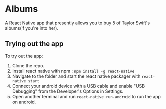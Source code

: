 # Albums

A  React Native app that presently allows you to buy 5 of Taylor Swift's albums(if you're into her).

## Trying out the app
To try out the app: 

1. Clone the repo.
2. Install react native with npm : `npm install -g react-native`
3. Navigate to the folder and start the react native packager with `react-native start`
4. Connect your android device with a USB cable and enable "USB Debugging" from the Developer's Options in Settings.
5. Open another terminal and run `react-native run-android` to run the app on android.
